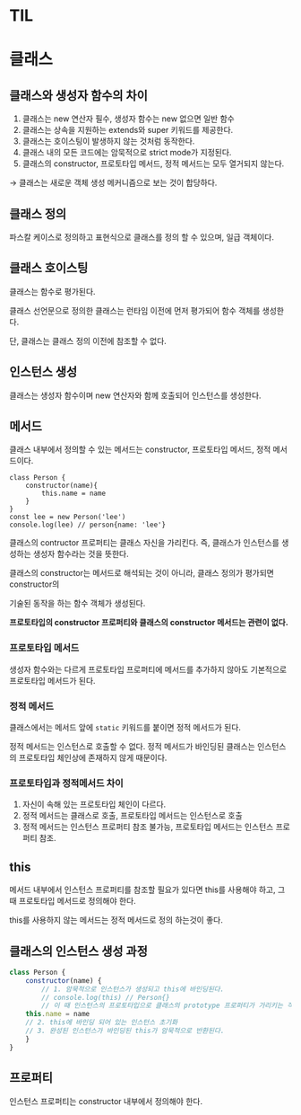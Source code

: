 # TIL 

# 클래스

## 클래스와 생성자 함수의 차이

1. 클래스는 new 연산자 필수, 생성자 함수는 new 없으면 일반 함수
2. 클래스는 상속을 지원하는 extends와 super 키워드를 제공한다.
3. 클래스는 호이스팅이 발생하지 않는 것처럼 동작한다.
4. 클래스 내의 모든 코드에는 암묵적으로 strict mode가 지정된다.
5. 클래스의 constructor, 프로토타입 메서드, 정적 메서드는 모두 열거되지 않는다.

→ 클래스는 새로운 객체 생성 메커니즘으로 보는 것이 합당하다.

## 클래스 정의

파스칼 케이스로 정의하고 표현식으로 클래스를 정의 할 수 있으며, 일급 객체이다.

## 클래스 호이스팅

클래스는 함수로 평가된다.

클래스 선언문으로 정의한 클래스는 런타임 이전에 먼저 평가되어 함수 객체를 생성한다.

단, 클래스는 클래스 정의 이전에 참조할 수 없다.

## 인스턴스 생성

클래스는 생성자 함수이며 new 연산자와 함께 호출되어 인스턴스를 생성한다.

## 메서드

클래스 내부에서 정의할 수 있는 메서드는 constructor, 프로토타입 메서드, 정적 메서드이다.

```tsx
class Person {
	constructor(name){
		this.name = name
	}
}
const lee = new Person('lee')
console.log(lee) // person{name: 'lee'}
```

클래스의 contructor 프로퍼티는 클래스 자신을 가리킨다. 즉, 클래스가 인스턴스를 생성하는 생성자 함수라는 것을 뜻한다.

클래스의 constructor는 메서드로 해석되는 것이 아니라, 클래스 정의가 평가되면 constructor의

기술된 동작을 하는 함수 객체가 생성된다.

**프로토타입의 constructor 프로퍼티와 클래스의 constructor 메서드는 관련이 없다.**

### 프로토타입 메서드

생성자 함수와는 다르게 프로토타입 프로퍼티에 메서드를 추가하지 않아도 기본적으로 프로토타입 메서드가 된다.

### 정적 메서드

클래스에서는 메서드 앞에 `static` 키워드를 붙이면 정적 메서드가 된다.

정적 메서드는 인스턴스로 호출할 수 없다. 정적 메서드가 바인딩된 클래스는 인스턴스의 프로토타입 체인상에 존재하지 않게 때문이다.

### 프로토타입과 정적메서드 차이

1. 자신이 속해 있는 프로토타입 체인이 다르다.
2. 정적 메서드는 클래스로 호출, 프로토타입 메서드는 인스턴스로 호출
3. 정적 메서드는 인스턴스 프로퍼티 참조 불가능, 프로토타입 메서드는 인스턴스 프로퍼티 참조.

## this

메서드 내부에서 인스턴스 프로퍼티를 참조할 필요가 있다면 this를 사용해야 하고, 그 때 프로토타입 메서드로 정의해야 한다.

this를 사용하지 않는 메서드는 정적 메서드로 정의 하는것이 좋다.

## 클래스의 인스턴스 생성 과정

```jsx
class Person {
	constructor(name) {
		// 1. 암묵적으로 인스턴스가 생성되고 this에 바인딩된다.
		// console.log(this) // Person{}
		// 이 때 인스턴스의 프로토타입으로 클래스의 prototype 프로퍼티가 가리키는 객체가 설정된다.
	this.name = name
	// 2. this에 바인딩 되어 있는 인스턴스 초기화
	// 3. 완성된 인스턴스가 바인딩된 this가 암묵적으로 반환된다.
	}
}
```

## 프로퍼티

인스턴스 프로퍼티는 constructor 내부에서 정의해야 한다.
